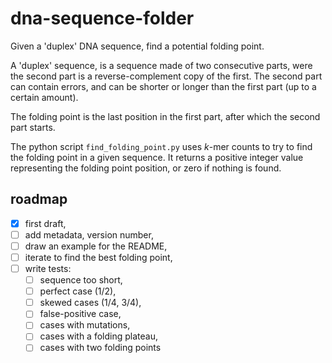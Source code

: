 # dna-sequence-folder

Given a 'duplex' DNA sequence, find a potential folding point.

A 'duplex' sequence, is a sequence made of two consecutive parts, were
the second part is a reverse-complement copy of the first. The second
part can contain errors, and can be shorter or longer than the first
part (up to a certain amount).

The folding point is the last position in the first part, after which
the second part starts.

The python script `find_folding_point.py` uses *k*-mer counts to try
to find the folding point in a given sequence. It returns a positive
integer value representing the folding point position, or zero if
nothing is found.


## roadmap

- [X] first draft,
- [ ] add metadata, version number,
- [ ] draw an example for the README,
- [ ] iterate to find the best folding point,
- [ ] write tests:
  - [ ] sequence too short,
  - [ ] perfect case (1/2),
  - [ ] skewed cases (1/4, 3/4),
  - [ ] false-positive case,
  - [ ] cases with mutations,
  - [ ] cases with a folding plateau,
  - [ ] cases with two folding points
